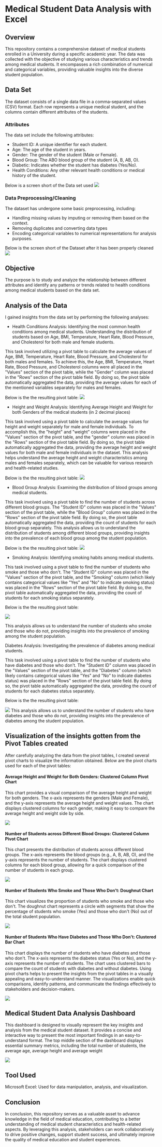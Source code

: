 # Medical Student Data Analysis with Excel

## Overview
This repository contains a comprehensive dataset of medical students enrolled in a University during a specific academic year. The data was collected with the objective of studying various characteristics and trends among medical students. It encompasses a rich combination of numerical and categorical variables, providing valuable insights into the diverse student population.

## Data Set
The dataset consists of a single data file in a comma-separated values (CSV) format. Each row represents a unique medical student, and the columns contain different attributes of the students.

### Attributes
 
The data set include the following attributes:
-	Student ID: A unique identifier for each student.
-	Age: The age of the student in years.
-	Gender: The gender of the student (Male or Female).
-	Blood Group: The ABO blood group of the student (A, B, AB, O).
-	Diabetic: Indicates whether the student has diabetes (Yes/No).
-	Health Conditions: Any other relevant health conditions or medical history of the student.

Below is a screen short of the Data set used
![](uncleanData.jpg)

### Data Preprocessing/Cleaning 
The dataset has undergone some basic preprocessing, including:
- Handling missing values by imputing or removing them based on the context.
- Removing duplicates and converting data types 
- Encoding categorical variables to numerical representations for analysis purposes.

Below is the screen short of the Dataset after it has been properly cleaned 
![](CleanedData.jpg)

## Objective 
The purpose is to study and analyze the relationship between different attributes and identify any patterns or trends related to health conditions among medical students based on the data set.

## Analysis of the Data 
I gained insights from the data set by performing the following analyses:

- Health Conditions Analysis: Identifying the most common health conditions among medical students. Understanding the distribution of students based on Age, BMI, Temperature, Heart Rate, Blood Pressure, and Cholesterol for both male and female students.

This task involved utilizing a pivot table to calculate the average values of Age, BMI, Temperature, Heart Rate, Blood Pressure, and Cholesterol for both males and females. To achieve this, the Age, BMI, Temperature, Heart Rate, Blood Pressure, and Cholesterol columns were all placed in the "Values" section of the pivot table, while the "Gender" column was placed in the "Rows" section of the pivot table field. By doing so, the pivot table automatically aggregated the data, providing the average values for each of the mentioned variables separately for males and females.

Below is the the resulting pivot table:
![](Averageage.jpg)

- Height and Weight Analysis:  Identifying Average Height and Weight for both Genders of the medical students (in 2 decimal places)

This task involved using a pivot table to calculate the average values for height and weight separately for male and female individuals. To accomplish this, the "height" and "weight" columns were placed in the "Values" section of the pivot table, and the "gender" column was placed in the "Rows" section of the pivot table field. By doing so, the pivot table automatically aggregated the data, providing the average height and weight values for both male and female individuals in the dataset. This analysis helps understand the average height and weight characteristics among males and females separately, which can be valuable for various research and health-related studies.	

Below is the the resulting pivot table:
![](AvgHeight.jpg)

- Blood Group Analysis: Examining the distribution of blood groups among medical students.

This task involved using a pivot table to find the number of students across different blood groups. The "Student ID" column was placed in the "Values" section of the pivot table, while the "Blood Group" column was placed in the "Rows" section of the pivot table field. By doing so, the pivot table automatically aggregated the data, providing the count of students for each blood group separately. This analysis allows us to understand the distribution of students among different blood groups, providing insights into the prevalence of each blood group among the student population.

Below is the the resulting pivot table:
![](Bloodgroups.jpg) 

- Smoking Analysis: Identifying smoking habits among medical students. 

This task involved using a pivot table to find the number of students who smoke and those who don't. The "Student ID" column was placed in the "Values" section of the pivot table, and the "Smoking" column (which likely contains categorical values like "Yes" and "No" to indicate smoking status) was placed in the "Rows" section of the pivot table field. By doing so, the pivot table automatically aggregated the data, providing the count of students for each smoking status separately.

Below is the the resulting pivot table:

![](Smokers.jpg) 

This analysis allows us to understand the number of students who smoke and those who do not, providing insights into the prevalence of smoking among the student population.

Diabetes Analysis: Investigating the prevalence of diabetes among medical students.

This task involved using a pivot table to find the number of students who have diabetes and those who don't. The "Student ID" column was placed in the "Values" section of the pivot table, and the "Diabetes" column (which likely contains categorical values like "Yes" and "No" to indicate diabetes status) was placed in the "Rows" section of the pivot table field. By doing so, the pivot table automatically aggregated the data, providing the count of students for each diabetes status separately.

Below is the the resulting pivot table:

![](Diabetes.jpg)
This analysis allows us to understand the number of students who have diabetes and those who do not, providing insights into the prevalence of diabetes among the student population.

## Visualization of the insights gotten from the Pivot Tables created 
After carefully analyzing the data from the pivot tables, I created several pivot charts to visualize the information obtained. Below are the pivot charts used for each of the pivot tables:
#### Average Height and Weight for Both Genders: Clustered Column Pivot Chart
This chart provides a visual comparison of the average height and weight for both genders. The x-axis represents the genders (Male and Female), and the y-axis represents the average height and weight values. The chart displays clustered columns for each gender, making it easy to compare the average height and weight side by side.

![](AvgHeightch.jpg)

#### Number of Students across Different Blood Groups: Clustered Column Pivot Chart
This chart presents the distribution of students across different blood groups. The x-axis represents the blood groups (e.g., A, B, AB, O), and the y-axis represents the number of students. The chart displays clustered columns for each blood group, allowing for a quick comparison of the number of students in each group.

![](Bloodgroupsch.jpg) 

#### Number of Students Who Smoke and Those Who Don't: Doughnut Chart
This chart visualizes the proportion of students who smoke and those who don't. The doughnut chart represents a circle with segments that show the percentage of students who smoke (Yes) and those who don't (No) out of the total student population.

![](Smokersch.jpg) 

#### Number of Students Who Have Diabetes and Those Who Don't: Clustered Bar Chart
This chart displays the number of students who have diabetes and those who don't. The x-axis represents the diabetes status (Yes or No), and the y-axis represents the number of students. The chart uses clustered bars to compare the count of students with diabetes and without diabetes.
Using pivot charts helps to present the insights from the pivot tables in a visually appealing and easy-to-understand manner. The visualizations enable quick comparisons, identify patterns, and communicate the findings effectively to stakeholders and decision-makers.

![](Diabetesch.jpg)

## Medical Student Data Analysis Dashboard
This dashboard is designed to visually represent the key insights and analysis from the medical student dataset. It provides a concise and interactive way to present the most important findings in an easy-to-understand format. The top middle section of the dashboard displays essential summary metrics, including the total number of students, the average age, average height and average weight

![](Dashboard.jpg)

## Tool Used

Microsoft Excel: Used for data manipulation, analysis, and visualization.

## Conclusion 
In conclusion, this repository serves as a valuable asset to advance knowledge in the field of medical education, contributing to a better understanding of medical student characteristics and health-related aspects. By leveraging this analysis, stakeholders can work collaboratively to drive positive changes, support student success, and ultimately improve the quality of medical education and student experiences.
